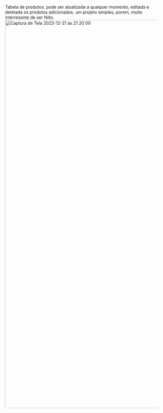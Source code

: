 Tabela de produtos.
pode ser atualizada a qualquer momento, editada e deletada os produtos adicionados.
um projeto simples, porem, muito interresante de ser feito.
<img width="1280" alt="Captura de Tela 2023-12-21 às 21 20 00" src="https://github.com/sotero01/tabela/assets/151965047/a75b4766-823c-4c1e-9f1e-faa8842827b6">
